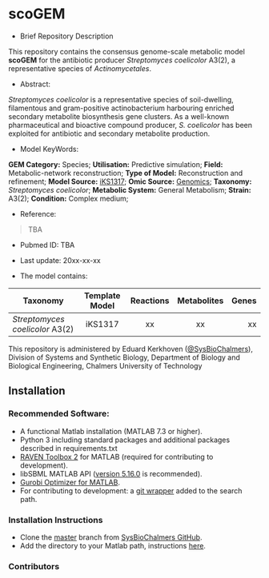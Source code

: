 # scoGEM

- Brief Repository Description

This repository contains the consensus genome-scale metabolic model **scoGEM** for the antibiotic producer _Streptomyces coelicolor_ A3(2), a representative species of _Actinomycetales_.

- Abstract:

_Streptomyces coelicolor_ is a representative species of soil-dwelling, filamentous and gram-positive actinobacterium harbouring enriched secondary metabolite biosynthesis gene clusters. As a well-known pharmaceutical and bioactive compound producer, _S. coelicolor_ has been exploited for antibiotic and secondary metabolite production.

- Model KeyWords:

**GEM Category:** Species; **Utilisation:** Predictive simulation; **Field:** Metabolic-network reconstruction; **Type of Model:** Reconstruction and refinement; **Model Source:** [iKS1317](http://dx.doi.org/); **Omic Source:** [Genomics](http://dx.doi.org/10.1038/417141a); **Taxonomy:** _Streptomyces coelicolor_; **Metabolic System:** General Metabolism; **Strain:** A3(2); **Condition:** Complex medium;

- Reference:
> TBA

- Pubmed ID: TBA

- Last update: 20xx-xx-xx

- The model contains:

| Taxonomy | Template Model | Reactions | Metabolites| Genes |
| ------------- |:-------------:|:-------------:|:-------------:|-----:|
| _Streptomyces coelicolor_ A3(2) | iKS1317 | xx | xx | xx |

This repository is administered by Eduard Kerkhoven ([@SysBioChalmers](https://github.com/SysBioChalmers)), Division of Systems and Synthetic Biology, Department of Biology and Biological Engineering, Chalmers University of Technology

## Installation

### Recommended Software:
* A functional Matlab installation (MATLAB 7.3 or higher).
* Python 3 including standard packages and additional packages described in requirements.txt
* [RAVEN Toolbox 2](https://github.com/SysBioChalmers/RAVEN) for MATLAB (required for contributing to development). 
* libSBML MATLAB API ([version 5.16.0](https://sourceforge.net/projects/sbml/files/libsbml/5.13.0/stable/MATLAB%20interface/)  is recommended).
* [Gurobi Optimizer for MATLAB](http://www.gurobi.com/registration/download-reg).
* For contributing to development: a [git wrapper](https://github.com/manur/MATLAB-git) added to the search path.

### Installation Instructions
* Clone the [master](https://github.com/SysBioChalmers/sco-GEM) branch from [SysBioChalmers GitHub](https://github.com/SysBioChalmers).
* Add the directory to your Matlab path, instructions [here](https://se.mathworks.com/help/matlab/ref/addpath.html?requestedDomain=www.mathworks.com).

### Contributors
